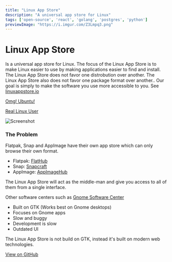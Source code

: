 ```yaml
---
title: "Linux App Store"
description: "A universal app store for Linux"
tags: ['open-source', 'react', 'golang', 'postgres', 'python']
previewImage: "https://i.imgur.com/Z3Lmpq3.png"
---
```


# Linux App Store

Is a universal app store for Linux. The focus of the Linux App Store is to make Linux easier to use by making applications easier to find and install. The Linux App Store does not favor one distrobution over another. The Linux App Store also does not favor one package format over another.. Our goal is simply to make the software you use more accessible to you. See [linuxappstore.io](https://linuxappstore.io/)

[Omg! Ubuntu!](https://www.omgubuntu.co.uk/2019/05/the-linux-app-store-website-lets-you-find-apps-wherever)

[Real Linux User](https://www.reallinuxuser.com/linuxappstore-io-greatly-simplifies-format-independent-discovery-of-linux-apps/)

![Screenshot](https://i.imgur.com/Z3Lmpq3.png)

### The Problem
Flatpak, Snap and AppImage have their own app store which can only browse their own format.
* Flatpak: [FlatHub](https://flathub.org/home)
* Snap: [Snapcraft](https://snapcraft.io/store)
* AppImage: [AppImageHub](https://appimage.github.io/apps/)

The Linux App Store will act as the middle-man and give you access to all of them from a single interface.

Other software centers such as [Gnome Software Center](https://wiki.gnome.org/Apps/Software)
* Built on GTK (Works best on Gnome desktops)
* Focuses on Gnome apps
* Slow and buggy
* Development is slow
* Outdated UI

The Linux App Store is not build on GTK, instead it's built on modern web technologies.

[View on GitHub](https://github.com/linuxappstore/linuxappstore)
